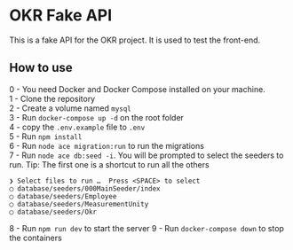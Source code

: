 # OKR Fake API

This is a fake API for the OKR project. It is used to test the front-end.

## How to use

0 - You need Docker and Docker Compose installed on your machine.\
1 - Clone the repository\
2 - Create a volume named `mysql`\
3 - Run `docker-compose up -d` on the root folder\
4 - copy the `.env.example` file to `.env`\
5 - Run `npm install`\
6 - Run `node ace migration:run` to run the migrations\
7 - Run `node ace db:seed -i`. You will be prompted to select the seeders to run. Tip: The first one is a shortcut to run all the others

```shell
❯ Select files to run …  Press <SPACE> to select
◯ database/seeders/000MainSeeder/index
◯ database/seeders/Employee
◯ database/seeders/MeasurementUnity
◯ database/seeders/Okr
```

8 - Run `npm run dev` to start the server
9 - Run `docker-compose down` to stop the containers
